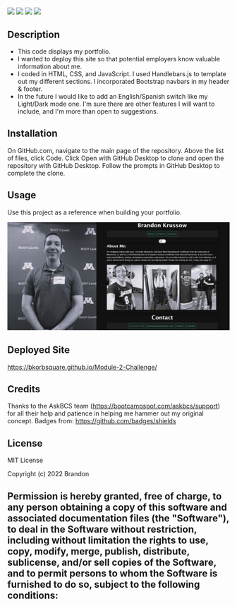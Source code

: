 # <Module-2-Challenge>

![](https://img.shields.io/badge/Created%20by-Brandon%20Krussow-blue?style=for-the-badge) 
![](https://img.shields.io/badge/License-MIT-yellow?style=flat-square) ![](https://img.shields.io/badge/Handlebars.js-4.7-brightgreen) ![](https://img.shields.io/badge/Bootstrap-5.2-blueviolet)

## Description

- This code displays my portfolio.
- I wanted to deploy this site so that potential employers know valuable information about me.
- I coded in HTML, CSS, and JavaScript. I used Handlebars.js to template out my different sections. I incorporated Bootstrap navbars in my header & footer. 
- In the future I would like to add an English/Spanish switch like my Light/Dark mode one. I'm sure there are other features I will want to include, and I'm more than open to suggestions. 

## Installation

On GitHub.com, navigate to the main page of the repository. Above the list of files, click Code. Click Open with GitHub Desktop to clone and open the repository with GitHub Desktop. Follow the prompts in GitHub Desktop to complete the clone.

## Usage

Use this project as a reference when building your portfolio.

![image](/assets/images/PortfolioScreenshot.PNG)

## Deployed Site
https://bkorbsquare.github.io/Module-2-Challenge/

## Credits

Thanks to the AskBCS team (https://bootcampspot.com/askbcs/support) for all their help and patience in helping me hammer out my original concept. Badges from: https://github.com/badges/shields 

## License

MIT License

Copyright (c) 2022 Brandon

Permission is hereby granted, free of charge, to any person obtaining a copy
of this software and associated documentation files (the "Software"), to deal
in the Software without restriction, including without limitation the rights
to use, copy, modify, merge, publish, distribute, sublicense, and/or sell
copies of the Software, and to permit persons to whom the Software is
furnished to do so, subject to the following conditions:
---